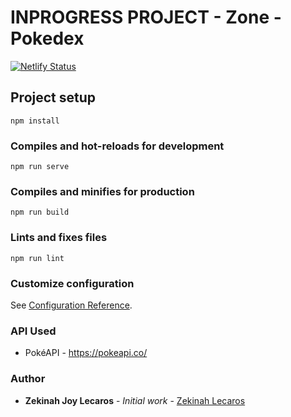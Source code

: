 # INPROGRESS PROJECT - Zone - Pokedex

[![Netlify Status](https://api.netlify.com/api/v1/badges/e64e5765-1f6c-4272-833f-6f8b0ca775a9/deploy-status)](https://app.netlify.com/sites/focused-mayer-b2fe41/deploys)

## Project setup
```
npm install
```

### Compiles and hot-reloads for development
```
npm run serve
```

### Compiles and minifies for production
```
npm run build
```

### Lints and fixes files
```
npm run lint
```

### Customize configuration
See [Configuration Reference](https://cli.vuejs.org/config/).

### API Used
* PokéAPI - https://pokeapi.co/

### Author

* **Zekinah Joy Lecaros** - *Initial work* - [Zekinah Lecaros](https://github.com/zekinah)

